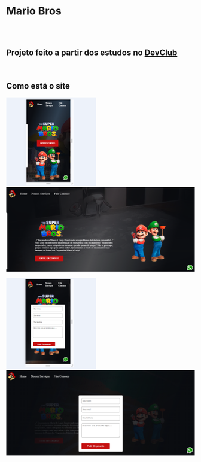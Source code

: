 <h1>Mario Bros</h1>
<br>
<br>
<h2>Projeto feito a partir dos estudos no <a href="https://rodolfomori.com.br/devclub">DevClub<a/></h2>
<br>
<h2>Como está o site</h2>
  
<img src="https://github.com/KaueSverberi/Projeto-mario/blob/main/img/tela%20celular.png?raw=true" alt="tela celular" heigth="250px" width="240px"> <img src="https://github.com/KaueSverberi/Projeto-mario/blob/main/img/tela%20computador.png?raw=true" alt="tela computador" heigth="1850px" width="535px">
  
<img src="https://github.com/KaueSverberi/Projeto-mario/blob/main/img/tela%20pedido%20celular.png?raw=true" alt="tela pedido celular" heigth="250px" width="240px"> <img src="https://github.com/KaueSverberi/Projeto-mario/blob/main/img/tela%20pedido%20computador.png?raw=true" alt="tela pedido computador" heigth="1850px" width="535px">

